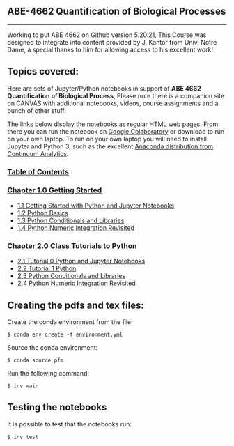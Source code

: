 ## ABE-4662 Quantification of Biological Processes
______________________________________
Working to put ABE 4662 on Github version 5.20.21,
This Course was designed to integrate into content provided by J. Kantor from Univ. Notre Dame, a special thanks to him for allowing access to his excellent work!

## Topics covered:


Here are sets of Jupyter/Python notebooks in support of **ABE 4662 Quantification of Biological Process**,
Please note there is a companion site
on CANVAS with additional notebooks, videos, course assignments and a bunch of other stuff.

The links below display the notebooks as regular HTML web pages. From there you can run the notebook on
[Google Colaboratory](https://colab.research.google.com) or download to run on your own laptop. To run on your own
laptop you will need to install Jupyter and Python 3, such as the excellent
[Anaconda distribution from Continuum Analytics](https://www.continuum.io/downloads).


### [Table of Contents](http://nbviewer.jupyter.org/github/jckantor/CBE30338/blob/master/notebooks/toc.ipynb?flush=true)

### [Chapter 1.0 Getting Started](http://nbviewer.jupyter.org/github/jckantor/CBE30338/blob/master/notebooks/01.00-Getting-Started.ipynb)
- [1.1 Getting Started with Python and Jupyter Notebooks](http://nbviewer.jupyter.org/github/jckantor/CBE30338/blob/master/notebooks/01.01-Getting-Started-with-Python-and-Jupyter-Notebooks.ipynb)
- [1.2 Python Basics](http://nbviewer.jupyter.org/github/jckantor/CBE30338/blob/master/notebooks/01.02-Python-Basics.ipynb)
- [1.3 Python Conditionals and Libraries](http://nbviewer.jupyter.org/github/jckantor/CBE30338/blob/master/notebooks/01.03-Python-Conditionals-and-Libraries.ipynb)
- [1.4 Python Numeric Integration Revisited](http://nbviewer.jupyter.org/github/jckantor/CBE30338/blob/master/notebooks/01.04-Python-Numeric-Integration-Revisited.ipynb)

### [Chapter 2.0 Class Tutorials to Python](http://nbviewer.jupyter.org/github/jckantor/CBE30338/blob/master/notebooks/02.00-Process-Modeling.ipynb)
- [2.1  Tutorial 0 Python and Jupyter Notebooks](https://github.com/correllmj/ABE-4662/blob/master/Python%20Tutorial%20Zero%20Getting%20Started%20Quickly.ipynb)
- [2.2 Tutorial 1 Python](https://github.com/correllmj/ABE-4662/blob/master/Python%20Tutorial%20%201%20Jupyter%20Notebook%20Version%20(1).ipynb)
- [2.3 Python Conditionals and Libraries](http://nbviewer.jupyter.org/github/jckantor/CBE30338/blob/master/notebooks/01.03-Python-Conditionals-and-Libraries.ipynb)
- [2.4 Python Numeric Integration Revisited](http://nbviewer.jupyter.org/github/jckantor/CBE30338/blob/master/notebooks/01.04-Python-Numeric-Integration-Revisited.ipynb)

## Creating the pdfs and tex files:

Create the conda environment from the file:

    $ conda env create -f environment.yml

Source the conda environment:

    $ conda source pfm

Run the following command:

    $ inv main

## Testing the notebooks

It is possible to test that the notebooks run:

    $ inv test
